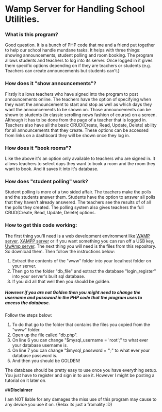 # Wamp Server for Handling School Utilities.

### What is this program?
Good question. It is a bunch of PHP code that me and a friend put together to help our school handle mundane tasks. 
It helps with three things: showing announcements, student polling and room booking. The program allows students and teachers to log
into its server. Once logged in it gives them specific options depending on if they are teachers or students (e.g. Teachers can 
create announcements but students can't.)  

### How does it "show announcements"?
Firstly it allows teachers who have signed into the program to post announcements online. 
The teachers have the option of specifying when they want the announcement to start and stop as well as which days they want the
announcements to be shown on.
Those announcements can be shown to students (in classic scrolling news fashion of course) on a screen. Although it has to be done
from the page of a teacher that is logged in. Teachers also have all the basic CRUD(Create, Read, Update, Delete) ability for all
announcements that they create. These options can be accessed from links on a dashboard they will be shown once they log in.

### How does it "book rooms"?
Like the above it's an option only available to teachers who are signed in.  It allows 
teachers to select days they want to book a room and the room they want to book. And it saves it into it's database.  

### How does "student polling" work?
Student polling is more of a two sided affair. The teachers make the polls and the students answer them. Students have
the option to answer all polls that they haven’t already answered. The teachers see the results of of all the polls they
created. The polling system also gives teachers the full CRUD(Create, Read, Update, Delete) options. 


### How to get this code working:
The first thing you'll need is a web development environment like [WAMP server](http://www.wampserver.com/en/),
[XAMPP server](https://www.apachefriends.org/index.html) or if you want something you can run off a USB key,
[UwAmp server](http://www.uwamp.com/en/). The next thing you will need is the files from this repository. So download them.
Then follow the instructions below:

1. Extract the contents of the "www" folder into your localhost folder on your server. 
2. Then go to the folder "db_file" and extract the database "login_register" into your server's built sql database. 
3. If you did all that well then you should be golden. 

##### However if you are not Golden then you might need to change the username and password in the PHP code that the program uses to access the database.

Follow the steps below:

1. To do that go to the folder that contains the files you copied from the "www" folder.
2. Open up the file called "db.php".
3. On line 6 you can change "$mysql_username = 'root';" to what ever your database username is.
4. On line 7 you can change "$mysql_password = '';" to what ever your database password is.
5. And then you should be GOLDEN!

The database should be pretty easy to use once you have everything setup. You just have to register and sign in to use it. However I might be posting a tutorial on it later on.

##**Disclaimer**

I am NOT liable for any damages the miss use of this program may cause to any device you use it on. (Relax its just a fromality :D)
